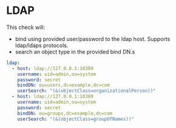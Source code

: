 # LDAP

This check will:

- bind using provided user/password to the ldap host. Supports ldap/ldaps protocols.
- search an object type in the provided bind DN.s

```yaml
ldap:
  - host: ldap://127.0.0.1:10389
    username: uid=admin,ou=system
    password: secret
    bindDN: ou=users,dc=example,dc=com
    userSearch: "(&(objectClass=organizationalPerson))"
  - host: ldap://127.0.0.1:10389
    username: uid=admin,ou=system
    password: secret
    bindDN: ou=groups,dc=example,dc=com
    userSearch: "(&(objectClass=groupOfNames))"
```